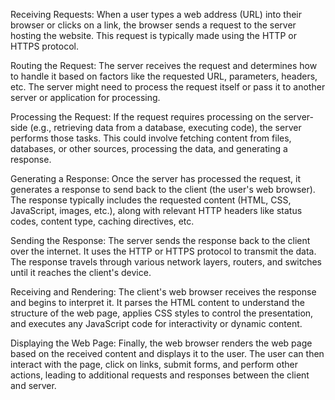 Receiving Requests: When a user types a web address (URL) into their browser or clicks on a link, 
the browser sends a request to the server hosting the website. This request is typically made using the HTTP or HTTPS protocol.

Routing the Request: The server receives the request and determines how to handle it based on factors like the requested URL, parameters, headers, etc. 
The server might need to process the request itself or pass it to another server or application for processing.

Processing the Request: If the request requires processing on the server-side (e.g., retrieving data from a database, executing code), 
the server performs those tasks. This could involve fetching content from files, databases, or other sources, processing the data, and generating a response.

Generating a Response: Once the server has processed the request, it generates a response to send back to the client (the user's web browser).
The response typically includes the requested content (HTML, CSS, JavaScript, images, etc.), along with relevant HTTP headers like status codes, content type, caching directives, etc.

Sending the Response: The server sends the response back to the client over the internet. It uses the HTTP or HTTPS protocol to transmit the data. 
The response travels through various network layers, routers, and switches until it reaches the client's device.

Receiving and Rendering: The client's web browser receives the response and begins to interpret it. It parses the HTML content to understand the 
structure of the web page, applies CSS styles to control the presentation, and executes any JavaScript code for interactivity or dynamic content.

Displaying the Web Page: Finally, the web browser renders the web page based on the received content and displays it to the user.
The user can then interact with the page, click on links, submit forms, and perform other actions, leading to additional requests and responses between the client and server.